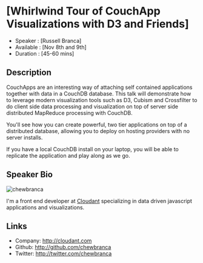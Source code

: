 [Whirlwind Tour of CouchApp Visualizations with D3 and Friends]
========================

* Speaker   : [Russell Branca]
* Available : [Nov 8th and 9th]
* Duration  : [45-60 mins]

Description
-----------

CouchApps are an interesting way of attaching self contained
applications together with data in a CouchDB database. This talk will
demonstrate how to leverage modern visualization tools such as D3,
Cubism and Crossfilter to do client side data processing and
visualization on top of server side distributed MapReduce processing
with CouchDB.

You'll see how you can create powerful, two tier applications on top of
a distributed database, allowing you to deploy on hosting providers
with no server installs.

If you have a local CouchDB install on your laptop, you will be able
to replicate the application and play along as we go.


Speaker Bio
-----------

![chewbranca](https://raw.github.com/cascadiajs/cascadiajs.github.com/master/proposal/images/chewbranca.png)

I'm a front end developer at [Cloudant](http://cloudant.com)
specializing in data driven javascript applications and visualizations.


Links
-----

* Company: http://cloudant.com
* Github: http://github.com/chewbranca
* Twitter: http://twitter.com/chewbranca

